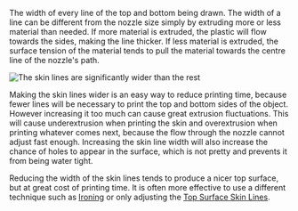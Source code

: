 The width of every line of the top and bottom being drawn. The width of a line can be different from the nozzle size simply by extruding more or less material than needed. If more material is extruded, the plastic will flow towards the sides, making the line thicker. If less material is extruded, the surface tension of the material tends to pull the material towards the centre line of the nozzle's path.

![The skin lines are significantly wider than the rest](images/skin_line_width.png)

Making the skin lines wider is an easy way to reduce printing time, because fewer lines will be necessary to print the top and bottom sides of the object. However increasing it too much can cause great extrusion fluctuations. This will cause underextrusion when printing the skin and overextrusion when printing whatever comes next, because the flow through the nozzle cannot adjust fast enough. Increasing the skin line width will also increase the chance of holes to appear in the surface, which is not pretty and prevents it from being water tight.

Reducing the width of the skin lines tends to produce a nicer top surface, but at great cost of printing time. It is often more effective to use a different technique such as [Ironing](ironing_enabled.md) or only adjusting the [Top Surface Skin Lines](roofing_line_width.md).